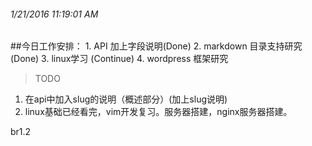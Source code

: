 ###### 1/21/2016 11:19:01 AM 
##今日工作安排：
          1.  API 加上字段说明(Done)
          2.  markdown  目录支持研究(Done)
          3.  linux学习 (Continue) 
          4.  wordpress 框架研究



 >TODO
 
 1. 在api中加入slug的说明（概述部分）(加上slug说明)
 2. linux基础已经看完，vim开发复习。服务器搭建，nginx服务器搭建。

br1.2
